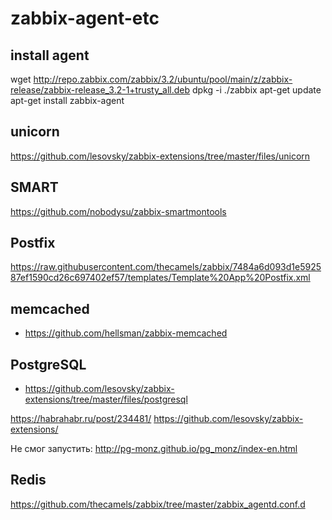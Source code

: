 # zabbix-agent-etc

## install agent

wget http://repo.zabbix.com/zabbix/3.2/ubuntu/pool/main/z/zabbix-release/zabbix-release_3.2-1+trusty_all.deb
dpkg -i ./zabbix
apt-get update
apt-get install zabbix-agent

## unicorn

https://github.com/lesovsky/zabbix-extensions/tree/master/files/unicorn

## SMART

https://github.com/nobodysu/zabbix-smartmontools

## Postfix

https://raw.githubusercontent.com/thecamels/zabbix/7484a6d093d1e592587ef1590cd26c697402ef57/templates/Template%20App%20Postfix.xml

## memcached

* https://github.com/hellsman/zabbix-memcached

## PostgreSQL

* https://github.com/lesovsky/zabbix-extensions/tree/master/files/postgresql

https://habrahabr.ru/post/234481/
https://github.com/lesovsky/zabbix-extensions/

Не смог запустить: http://pg-monz.github.io/pg_monz/index-en.html


## Redis

https://github.com/thecamels/zabbix/tree/master/zabbix_agentd.conf.d
